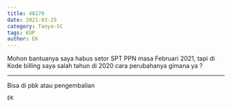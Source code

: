 ```yaml
---
title: 48170
date: 2021-03-25
category: Tanya-SC
tags: KUP
author: EK
---
```


Mohon bantuanya saya habus setor SPT PPN masa Februari 2021, tapi di Kode billing saya salah tahun di 2020 cara perubahanya gimana ya ?

---

Bisa di pbk atau pengembalian

`EK`
